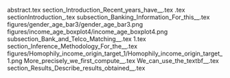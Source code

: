 abstract.tex
section_Introduction_Recent_years_have__.tex
.tex
sectionIntroduction_.tex
subsection_Banking_Information_For_this__.tex
figures/gender_age_bar3/gender_age_bar3.png
figures/income_age_boxplot4/income_age_boxplot4.png
subsection_Bank_and_Telco_Matching__.tex
1.tex
section_Inference_Methodology_For_the__.tex
figures/Homophily_income_origin_target_1/Homophily_income_origin_target_1.png
More_precisely_we_first_compute__.tex
We_can_use_the_textbf__.tex
section_Results_Describe_results_obtained__.tex
